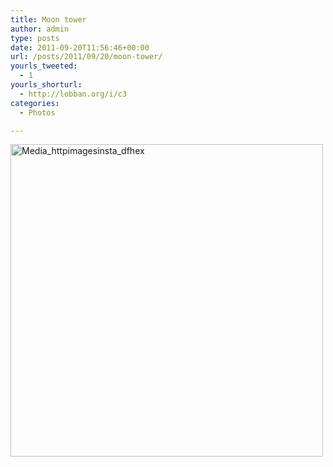 ```yaml
---
title: Moon tower
author: admin
type: posts
date: 2011-09-20T11:56:46+00:00
url: /posts/2011/09/20/moon-tower/
yourls_tweeted:
  - 1
yourls_shorturl:
  - http://lobban.org/i/c3
categories:
  - Photos

---
```

<div class='posterous_autopost'>
  <a href="http://instagr.am/p/NnVoM/"></p> 
  
  <div class='p_embed p_image_embed'>
    <a href="http://posterous.com/getfile/files.posterous.com/nonimage/drjGnDwidFgGfrBjhGsmbfIjrqrpmztlBspIkIDpkvAmpfzcsabnHsvqEzCJ/media_httpimagesinsta_DFhex.jpg.scaled1000.jpg"><img alt="Media_httpimagesinsta_dfhex" height="500" src="https://posterous.com/getfile/files.posterous.com/nonimage/drjGnDwidFgGfrBjhGsmbfIjrqrpmztlBspIkIDpkvAmpfzcsabnHsvqEzCJ/media_httpimagesinsta_DFhex.jpg.scaled500.jpg" width="500" /></a>
  </div>
  
  <p>
    </a></div>